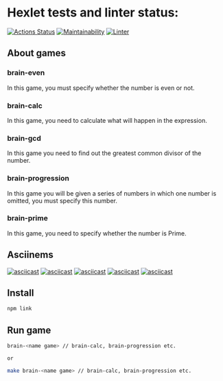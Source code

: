 # Hexlet tests and linter status:
[![Actions Status](https://github.com/Skenzi/frontend-project-lvl1/workflows/hexlet-check/badge.svg)](https://github.com/Skenzi/frontend-project-lvl1/actions)
[![Maintainability](https://api.codeclimate.com/v1/badges/a99a88d28ad37a79dbf6/maintainability)](https://codeclimate.com/github/Skenzi/frontend-project-lvl1)
[![Linter](https://github.com/Skenzi/frontend-project-lvl1/workflows/linter/badge.svg)](https://github.com/Skenzi/frontend-project-lvl1/actions)

## About games

### brain-even

In this game, you must specify whether the number is even or not.

### brain-calc

In this game, you need to calculate what will happen in the expression.

### brain-gcd

In this game you need to find out the greatest common divisor of the number.

### brain-progression

In this game you will be given a series of numbers in which one number is omitted, you must specify this number.

### brain-prime

In this game, you need to specify whether the number is Prime.

## Asciinems
[![asciicast](https://asciinema.org/a/381090.png)](https://asciinema.org/a/381090)
[![asciicast](https://asciinema.org/a/381091.png)](https://asciinema.org/a/381091)
[![asciicast](https://asciinema.org/a/381092.png)](https://asciinema.org/a/381092)
[![asciicast](https://asciinema.org/a/381093.png)](https://asciinema.org/a/381093)
[![asciicast](https://asciinema.org/a/381094.png)](https://asciinema.org/a/381094)

## Install

```sh
npm link
```

## Run game

```sh
brain-<name game> // brain-calc, brain-progression etc.

or

make brain-<name game> // brain-calc, brain-progression etc.
```
